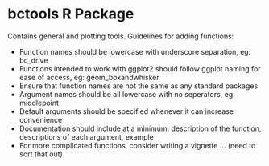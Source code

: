 # bctools R Package

Contains general and plotting tools.  Guidelines for adding functions:
- Function names should be lowercase with underscore separation, eg: bc_drive
- Functions intended to work with ggplot2 should follow ggplot naming for ease of access, eg: geom_boxandwhisker
- Ensure that function names are not the same as any standard packages
- Argument names should be all lowercase with no seperators, eg: middlepoint
- Default arguments should be specified whenever it can increase convenience
- Documentation should include at a minimum: description of the function, descriptions of each argument, example
- For more complicated functions, consider writing a vignette ... (need to sort that out)
